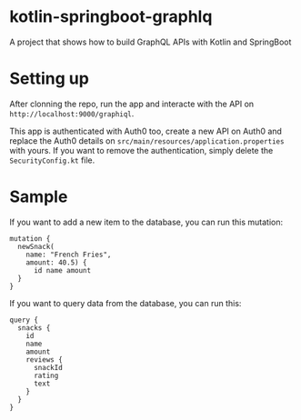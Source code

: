 # kotlin-springboot-graphlq
A project that shows how to build GraphQL APIs with Kotlin and SpringBoot

# Setting up
After clonning the repo, run the app and interacte with the API on `http://localhost:9000/graphiql`.

This app is authenticated with Auth0 too, create a new API on Auth0 and replace the Auth0 details on `src/main/resources/application.properties` with yours.
If you want to remove the authentication, simply delete the `SecurityConfig.kt` file.

# Sample
If you want to add a new item to the database, you can run this mutation:

```
mutation {
  newSnack(
    name: "French Fries",
    amount: 40.5) {
      id name amount
  }
}
```

If you want to query data from the database, you can run this:

```
query {
  snacks {
    id
    name
    amount
    reviews {
      snackId
      rating
      text
    }
  }
}
```
